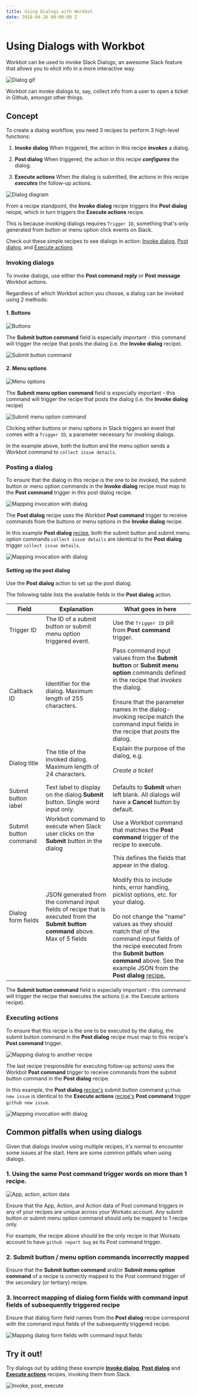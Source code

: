```yaml
---
title: Using Dialogs with Workbot
date: 2018-04-26 00:00:00 Z
---
```


# Using Dialogs with Workbot
Workbot can be used to invoke Slack Dialogs; an awesome Slack feature that allows you to elicit info in a more interactive way.

![Dialog gif](/assets/images/workbot/workbot-dialogs/dialog-gif.gif)

Workbot can invoke dialogs to, say, collect info from a user to open a ticket in Github, amongst other things.

## Concept
To create a dialog workflow, you need 3 recipes to perform 3 high-level functions:
1. **Invoke dialog**
When triggered, the action in this recipe ***invokes*** a dialog.

2. **Post dialog**
When triggered, the action in this recipe ***configures*** the dialog.

3. **Execute actions**
When the dialog is submitted, the actions in this recipe ***executes*** the follow-up actions.

![Dialog diagram](/assets/images/workbot/workbot-dialogs/anatomy-of-a-dialog.png)

From a recipe standpoint, the **Invoke dialog** recipe triggers the **Post dialog** reicpe, which in turn triggers the **Execute actions** recipe.

This is because invoking dialogs requires `Trigger ID`, something that's only generated from button or menu option click events on Slack.

Check out these simple recipes to see dialogs in action: [Invoke dialog](https://www.workato.com/recipes/673215-1-invoke-dialog#recipe), [Post dialog](https://www.workato.com/recipes/673218-2-configure-dialog#recipe), and [Execute actions](https://www.workato.com/recipes/673219-3-actions#recipe)

### Invoking dialogs

To invoke dialogs, use either the **Post command reply** or **Post message** Workbot actions.

Regardless of which Workbot action you choose, a dialog can be invoked using 2 methods:

#### 1. Buttons

![Buttons](/assets/images/workbot/workbot-dialogs/invoke-with-buttons.png)

The **Submit button command** field is especially important - this command will trigger the recipe that posts the dialog (i.e. the **Invoke dialog** recipe).

![Submit button command](/assets/images/workbot/workbot-dialogs/submit-button-command.png)

#### 2. Menu options

![Menu options](/assets/images/workbot/workbot-dialogs/invoke-with-menu-options.png)

The **Submit menu option command** field is especially important - this command will trigger the recipe that posts the dialog (i.e. the **Invoke dialog** recipe)

![Submit menu option command](/assets/images/workbot/workbot-dialogs/submit-menu-option-command.png)

Clicking either buttons or menu options in Slack triggers an event that comes with a `Trigger ID`, a parameter necessary for invoking dialogs.

In the example above, both the button and the menu option sends a Workbot command to `collect issue details`.

### Posting a dialog
To ensure that the dialog in this recipe is the one to be invoked, the submit button or menu option commands in the **Invoke dialog** recipe must map to the **Post command** trigger in this post dialog recipe.

![Mapping invocation with dialog](/assets/images/workbot/workbot-dialogs/mapping-invocation-to-dialog.png)

The **Post dialog** recipe uses the Workbot **Post command** trigger to receive commands from the buttons or menu options in the **Invoke dialog** recipe.

In this example **Post dialog** [recipe](https://www.workato.com/recipes/673218-2-configure-dialog#jobs), both the submit button and submit menu option commands `collect issue details` are identical to the **Post dialog** trigger `collect issue details`.

![Mapping invocation with dialog](/assets/images/workbot/workbot-dialogs/mapping-invocation-to-dialog-2.png)

#### Setting up the post dialog
Use the **Post dialog** action to set up the post dialog.

The following table lists the available fields in the **Post dialog** action.

<table class="unchanged rich-diff-level-one">
    <thead>
        <tr>
            <th>Field</th>
            <th>Explanation</th>
            <th>What goes in here</th>
        </tr>
    </thead>
    <tbody>
        <tr>
            <td>Trigger ID</td>
            <td>The ID of a submit button or submit menu option triggered event.
            </td>
            <td>Use the <kbd>Trigger ID</kbd> pill from <b>Post command</b> trigger.
        </tr>
        <tr>
            <td>Callback ID</td>
            <td>
              Identifier for the dialog. Maximum length of 255 characters.
            </td>
            <td>
            Pass command input values from the <b>Submit button</b> or <b>Submit menu option</b> commands defined in the recipe that <i>invokes</i> the dialog. <br><br>Ensure that the parameter names in the dialog-invoking recipe match the command input fields in the recipe that <i>posts</i> the dialog.
            </td>
        </tr>
        <tr>
            <td>Dialog title</td>
            <td>The title of the invoked dialog. Maximum length of 24 characters.</td>
            <td>
              Explain the purpose of the dialog, e.g.<br><br> <i>Create a ticket</i><br><br>
        </tr>
        <tr>
            <td>Submit button label</td>
            <td>
              Text label to display on the dialog <b>Submit</b> button. Single word input only.
            </td>
            <td>Defaults to <b>Submit</b> when left blank. All dialogs will have a <b>Cancel</b> button by default.
            </td>
        </tr>
        <tr>
            <td>Submit button command</td>
            <td>Workbot command to execute when Slack user clicks on the <b>Submit</b> button in the dialog
            </td>
            <td>Use a Workbot command that matches the <b>Post command</b> trigger of the recipe to execute.
            </td>
        </tr>
        <tr>
            <td>Dialog form fields</td>
            <td>
              JSON generated from the command input fields of recipe that is executed from the <b>Submit button command</b> above. Max of 5 fields</td>
            <td>
              This defines the fields that appear in the dialog. <br><br>Modify this to include hints, error handling, picklist options, etc. for your dialog.<br><br>Do not change the "name" values as they should match that of the command input fields of the recipe executed from the <b>Submit button command</b> above. See the example JSON from the <b>Post dialog</b> <a href='https://www.workato.com/recipes/673218-2-configure-dialog#recipe'> recipe.
            </td>
    </tbody>
</table>

The **Submit button command** field is especially important - this command will trigger the recipe that executes the actions (i.e. the Execute actions recipe).

### Executing actions

To ensure that this recipe is the one to be executed by the dialog, the submit button command in the **Post dialog** recipe must map to this recipe's **Post command** trigger.

![Mapping dialog to another recipe](/assets/images/workbot/workbot-dialogs/mapping-dialog-to-another-recipe.png)

The last recipe (responsible for executing follow-up actions) uses the Workbot **Post command** trigger to receive commands from the submit button command in the **Post dialog** recipe.

In this example, the **Post dialog** [recipe's](https://www.workato.com/recipes/673218-2-configure-dialog#recipe) submit button command `github new issue` is identical to the **Execute actions** [recipe's](https://www.workato.com/recipes/673219-3-actions#recipe) **Post command** trigger `github new issue`.

![Mapping invocation with dialog](/assets/images/workbot/workbot-dialogs/mapping-dialog-to-another-recipe-2.png)

## Common pitfalls when using dialogs
Given that dialogs involve using multiple recipes, it's normal to encounter some issues at the start. Here are some common pitfalls when using dialogs.

### 1. Using the same Post command trigger words on more than 1 recipe.

![App, action, action data](/assets/images/workbot/workbot-dialogs/app-action-actiondata.png)

Ensure that the App, Action, and Action data of Post command triggers in any of your recipes are unique across your Workato account. Any submit button or submit menu option command should only be mapped to 1 recipe only.

For example, the recipe above should be the only recipe in that Workato account to have `github report bug` as its Post command trigger.

### 2. Submit button / menu option commands incorrectly mapped
Ensure that the **Submit button command** and/or **Submit menu option command** of a recipe is correctly mapped to the Post command trigger of the secondary (or tertiary) recipe.

### 3. Incorrect mapping of dialog form fields with command input fields of subsequently triggered recipe
Ensure that dialog form field names from the **Post dialog** recipe correspond with the command input fields of the subsequently triggered recipe.

![Mapping dialog form fields with command input fields](/assets/images/workbot/workbot-dialogs/mapping-dialog-form-fields-to-command-input-fields.png)

## Try it out!
Try dialogs out by adding these example **[Invoke dialog](https://www.workato.com/recipes/673215-1-invoke-dialog#recipe)**, **[Post dialog](https://www.workato.com/recipes/673218-2-configure-dialog#recipe)** and **[Execute actions](https://www.workato.com/recipes/673219-3-actions#recipe)** recipes, invoking them from Slack.

![Invoke, post, execute](/assets/images/workbot/workbot-dialogs/invoke-post-execute.gif)
